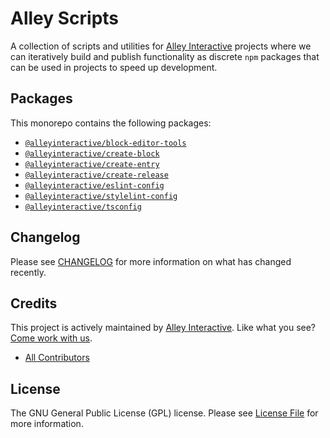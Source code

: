 # Alley Scripts

A collection of scripts and utilities for [Alley Interactive](https://alley.com)
projects where we can iteratively build and publish functionality as discrete
`npm` packages that can be used in projects to speed up development.

## Packages

This monorepo contains the following packages:

- [`@alleyinteractive/block-editor-tools`](./packages/block-editor-tools/README.md)
- [`@alleyinteractive/create-block`](./packages/create-block/README.md)
- [`@alleyinteractive/create-entry`](./packages/create-entry/README.md)
- [`@alleyinteractive/create-release`](./packages/create-release/README.md)
- [`@alleyinteractive/eslint-config`](./packages/eslint-config/README.md)
- [`@alleyinteractive/stylelint-config`](./packages/stylelint-config/README.md)
- [`@alleyinteractive/tsconfig`](./packages/tsconfig/README.md)

## Changelog

Please see [CHANGELOG](CHANGELOG.md) for more information on what has changed recently.

## Credits

This project is actively maintained by [Alley
Interactive](https://github.com/alleyinteractive). Like what you see? [Come work
with us](https://alley.com/careers/).

- [All Contributors](../../contributors)

## License

The GNU General Public License (GPL) license. Please see [License File](LICENSE) for more information.
